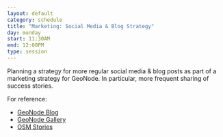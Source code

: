 ```yaml
---
layout: default
category: schedule
title: "Marketing: Social Media & Blog Strategy"
day: monday
start: 11:30AM
end: 12:00PM
type: session
---
```


Planning a strategy for more regular social media & blog posts as part of a marketing strategy for GeoNode.  In particular, more frequent sharing of success stories.

For reference:

- [GeoNode Blog](http://geonode.org/blog)
- [GeoNode Gallery](http://geonode.org/gallery)
- [OSM Stories](http://osmstories.org/)
